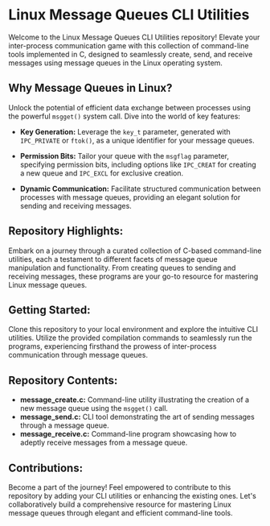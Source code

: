 # Linux Message Queues CLI Utilities

Welcome to the Linux Message Queues CLI Utilities repository! Elevate your inter-process communication game with this collection of command-line tools implemented in C, designed to seamlessly create, send, and receive messages using message queues in the Linux operating system.

## Why Message Queues in Linux?

Unlock the potential of efficient data exchange between processes using the powerful `msgget()` system call. Dive into the world of key features:

- **Key Generation:** Leverage the `key_t` parameter, generated with `IPC_PRIVATE` or `ftok()`, as a unique identifier for your message queues.

- **Permission Bits:** Tailor your queue with the `msgflag` parameter, specifying permission bits, including options like `IPC_CREAT` for creating a new queue and `IPC_EXCL` for exclusive creation.

- **Dynamic Communication:** Facilitate structured communication between processes with message queues, providing an elegant solution for sending and receiving messages.

## Repository Highlights:

Embark on a journey through a curated collection of C-based command-line utilities, each a testament to different facets of message queue manipulation and functionality. From creating queues to sending and receiving messages, these programs are your go-to resource for mastering Linux message queues.

## Getting Started:

Clone this repository to your local environment and explore the intuitive CLI utilities. Utilize the provided compilation commands to seamlessly run the programs, experiencing firsthand the prowess of inter-process communication through message queues.

## Repository Contents:

- **message_create.c:** Command-line utility illustrating the creation of a new message queue using the `msgget()` call.
- **message_send.c:** CLI tool demonstrating the art of sending messages through a message queue.
- **message_receive.c:** Command-line program showcasing how to adeptly receive messages from a message queue.

## Contributions:

Become a part of the journey! Feel empowered to contribute to this repository by adding your CLI utilities or enhancing the existing ones. Let's collaboratively build a comprehensive resource for mastering Linux message queues through elegant and efficient command-line tools.
